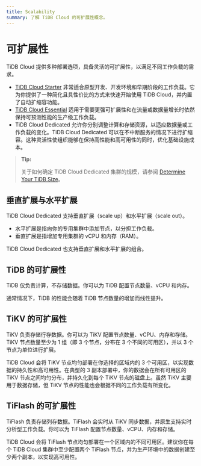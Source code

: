 ```yaml
---
title: Scalability
summary: 了解 TiDB Cloud 的可扩展性概念。
---
```


# 可扩展性

TiDB Cloud 提供多种部署选项，具备灵活的可扩展性，以满足不同工作负载的需求。

- [TiDB Cloud Starter](/tidb-cloud/select-cluster-tier.md#starter) 非常适合原型开发、开发环境和早期阶段的工作负载。它为你提供了一种简化且具性价比的方式来快速开始使用 TiDB Cloud，并内置了自动扩缩容功能。
- [TiDB Cloud Essential](/tidb-cloud/select-cluster-tier.md#essential) 适用于需要更强可扩展性和在流量或数据量增长时依然保持可预测性能的生产级工作负载。
- TiDB Cloud Dedicated 允许你分别调整计算和存储资源，以适应数据量或工作负载的变化。TiDB Cloud Dedicated 可以在不中断服务的情况下进行扩缩容。这种灵活性使组织能够在保持高性能和高可用性的同时，优化基础设施成本。

> **Tip:**
>
> 关于如何确定 TiDB Cloud Dedicated 集群的规模，请参阅 [Determine Your TiDB Size](/tidb-cloud/size-your-cluster.md)。

## 垂直扩展与水平扩展

TiDB Cloud Dedicated 支持垂直扩展（scale up）和水平扩展（scale out）。

- 水平扩展是指向你的专用集群中添加节点，以分担工作负载。
- 垂直扩展是指增加专用集群的 vCPU 和内存（RAM）。

TiDB Cloud Dedicated 也支持垂直扩展和水平扩展的组合。

## TiDB 的可扩展性

TiDB 仅负责计算，不存储数据。你可以为 TiDB 配置节点数量、vCPU 和内存。

通常情况下，TiDB 的性能会随着 TiDB 节点数量的增加而线性提升。

## TiKV 的可扩展性

TiKV 负责存储行存数据。你可以为 TiKV 配置节点数量、vCPU、内存和存储。TiKV 节点数量至少为 1 组（即 3 个节点，分布在 3 个不同的可用区），并以 3 个节点为单位进行扩展。

TiDB Cloud 会将 TiKV 节点均匀部署在你选择的区域内的 3 个可用区，以实现数据的持久性和高可用性。在典型的 3 副本部署中，你的数据会在所有可用区的 TiKV 节点之间均匀分布，并持久化到每个 TiKV 节点的磁盘上。虽然 TiKV 主要用于数据存储，但 TiKV 节点的性能也会根据不同的工作负载有所变化。

## TiFlash 的可扩展性

TiFlash 负责存储列存数据。TiFlash 会实时从 TiKV 同步数据，并原生支持实时分析型工作负载。你可以为 TiFlash 配置节点数量、vCPU、内存和存储。

TiDB Cloud 会将 TiFlash 节点均匀部署在一个区域内的不同可用区。建议你在每个 TiDB Cloud 集群中至少配置两个 TiFlash 节点，并为生产环境中的数据创建至少两个副本，以实现高可用性。